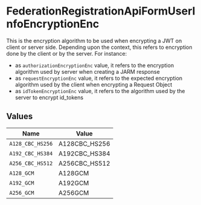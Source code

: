 # FederationRegistrationApiFormUserInfoEncryptionEnc

This is the encryption algorithm to be used when encrypting a JWT on client or server side.
Depending upon the context, this refers to encryption done by the client or by the server. For instance:
  - as `authorizationEncryptionEnc` value, it refers to the encryption algorithm used by server when creating a JARM response
  - as `requestEncryptionEnc` value, it refers to the expected encryption algorithm used by the client when encrypting a Request Object
  - as `idTokenEncryptionEnc` value, it refers to the algorithm used by the server to encrypt id_tokens



## Values

| Name             | Value            |
| ---------------- | ---------------- |
| `A128_CBC_HS256` | A128CBC_HS256    |
| `A192_CBC_HS384` | A192CBC_HS384    |
| `A256_CBC_HS512` | A256CBC_HS512    |
| `A128_GCM`       | A128GCM          |
| `A192_GCM`       | A192GCM          |
| `A256_GCM`       | A256GCM          |